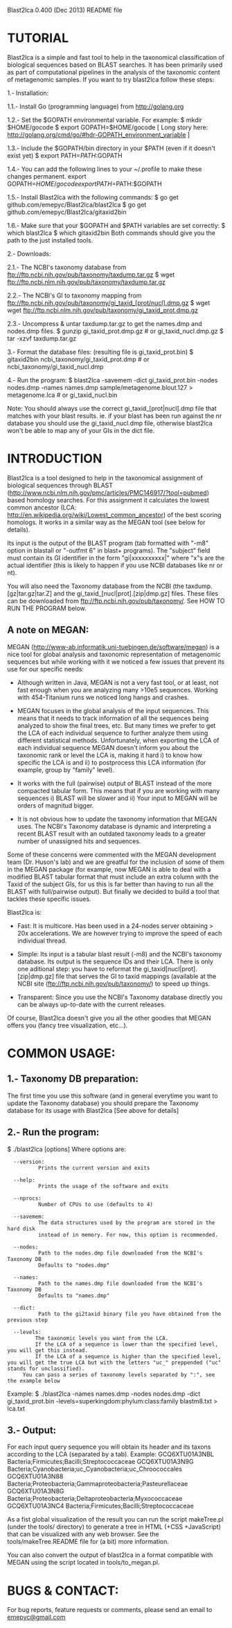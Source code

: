 Blast2lca 0.400 (Dec 2013) README file

TUTORIAL
========

Blast2lca is a simple and fast tool to help in the taxonomical classification of biological sequences based on BLAST searches.
It has been primarily used as part of computational pipelines in the analysis of the taxonomic content of metagenomic samples.
If you want to try blast2lca follow these steps:

1.- Installation:

1.1.- Install Go (programming language) from http://golang.org

1.2.- Set the $GOPATH environmental variable. For example:
   $ mkdir $HOME/gocode
   $ export GOPATH=$HOME/gocode
   [ Long story here: http://golang.org/cmd/go/#hdr-GOPATH_environment_variable ]

1.3.- Include the $GOPATH/bin directory in your $PATH (even if it doesn't exist yet)
   $ export PATH=$PATH:$GOPATH

1.4.- You can add the following lines to your ~/.profile to make these changes permanent.
     export GOPATH=$HOME/gocode
     export PATH=$PATH:$GOPATH

1.5.- Install Blast2lca with the following commands:
  $ go get github.com/emepyc/Blast2lca/blast2lca
  $ go get github.com/emepyc/Blast2lca/gitaxid2bin

1.6.- Make sure that your $GOPATH and $PATH variables are set correctly:
  $ which blast2lca
  $ which gitaxid2bin
  Both commands should give you the path to the just installed tools.

2.- Downloads:

2.1.- The NCBI's taxonomy database from ftp://ftp.ncbi.nih.gov/pub/taxonomy/taxdump.tar.gz
  $ wget ftp://ftp.ncbi.nlm.nih.gov/pub/taxonomy/taxdump.tar.gz

2.2.- The NCBI's GI to taxonomy mapping from ftp://ftp.ncbi.nih.gov/pub/taxonomy/gi_taxid_[prot/nucl].dmp.gz
  $ wget wget ftp://ftp.ncbi.nlm.nih.gov/pub/taxonomy/gi_taxid_prot.dmp.gz

2.3.- Uncompress & untar taxdump.tar.gz to get the names.dmp and nodes.dmp files.
  $ gunzip gi_taxid_prot.dmp.gz # or gi_taxid_nucl.dmp.gz
  $ tar -xzvf taxdump.tar.gz

3.- Format the database files: (resulting file is gi_taxid_prot.bin)
  $ gitaxid2bin ncbi_taxonomy/gi_taxid_prot.dmp # or ncbi_taxonomy/gi_taxid_nucl.dmp

4.- Run the program:
  $ blast2lca -savemem -dict gi_taxid_prot.bin -nodes nodes.dmp -names names.dmp sample/metagenome.blout.127 > metagenome.lca # or gi_taxid_nucl.bin

Note: You should always use the correct gi_taxid_[prot|nucl].dmp file that matches with your blast results. ie. if your blast has been run against the nr database you should use the gi_taxid_nucl.dmp file, otherwise blast2lca won't be able to map any of your GIs in the dict file.


INTRODUCTION
============

Blast2lca is a tool designed to help in the taxonomical assignment of biological sequences through BLAST (http://www.ncbi.nlm.nih.gov/pmc/articles/PMC146917/?tool=pubmed) based homology searches. For this assignment it calculates the lowest common ancestor (LCA: http://en.wikipedia.org/wiki/Lowest_common_ancestor) of the best scoring homologs. It works in a similar way as the MEGAN tool (see below for details).

Its input is the output of the BLAST program (tab formatted with "-m8" option in blastall or "-outfmt 6" in blast+ programs). The "subject" field must contain its GI identifier in the form "gi|xxxxxxxxxx|" where "x"s are the actual identifier (this is likely to happen if you use NCBI databases like nr or nt).

You will also need the Taxonomy database from the NCBI (the taxdump.[gz|tar.gz|tar.Z] and the gi_taxid_[nucl|prot].[zip|dmp.gz] files. These files can be downloaded from ftp://ftp.ncbi.nih.gov/pub/taxonomy/. See HOW TO RUN THE PROGRAM below.


A note on MEGAN:
-----------------
MEGAN (http://www-ab.informatik.uni-tuebingen.de/software/megan) is a nice tool for global analysis and taxonomic representation of metagenomic sequences but while working with it we noticed a few issues that prevent its use for our specific needs:

- Although written in Java, MEGAN is not a very fast tool, or at least, not fast enough when you are analyzing many >10e5 sequences. Working with 454-Titanium runs we noticed long hangs and crashes.

- MEGAN focuses in the global analysis of the input sequences. This means that it needs to track information of all the sequences being analyzed to show the final trees, etc. But many times we prefer to get the LCA of each individual sequence to further analyze them using different statistical methods. Unfortunately, when exporting the LCA of each individual sequence MEGAN doesn't inform you about the taxonomic rank or level the LCA is, making it hard i) to know how specific the LCA is and ii) to postprocess this LCA information (for example, group by "family" level).

- It works with the full (pairwise) output of BLAST instead of the more compacted tabular form. This means that if you are working with many sequences i) BLAST will be slower and ii) Your input to MEGAN will be orders of magnitud bigger.

- It is not obvious how to update the taxonomy information that MEGAN uses. The NCBI's Taxonomy database is dynamic and interpreting a recent BLAST result with an outdated taxonomy leads to a greater number of unassigned hits and sequences.

Some of these concerns were commented with the MEGAN development team (Dr. Huson's lab) and we are greatful for the inclusion of some of them in the MEGAN package (for example, now MEGAN is able to deal with a modified BLAST tabular format that must include an extra column with the Taxid of the subject GIs, for us this is far better than having to run all the BLAST with full/pairwise output). But finally we decided to build a tool that tackles these specific issues.

Blast2lca is:

+ Fast: It is multicore. Has been used in a 24-nodes server obtaining > 20x accelerations. We are however trying to improve the speed of each individual thread.

+ Simple: Its input is a tabular blast result (-m8) and the NCBI's taxonomy database. Its output is the sequence IDs and their LCA. There is only one aditional step: you have to reformat the gi_taxid[nucl|prot].[zip|dmp.gz] file that serves the GI to taxid mappings (available at the NCBI site (ftp://ftp.ncbi.nih.gov/pub/taxonomy/) to speed up things.

+ Transparent: Since you use the NCBI's Taxonomy database directly you can be always up-to-date with the current releases.

Of course, Blast2lca doesn't give you all the other goodies that MEGAN offers you (fancy tree visualization, etc...).



COMMON USAGE:
=============

1.- Taxonomy DB preparation:
----------------------------
The first time you use this software (and in general everytime you want to update the Taxonomy database) you should prepare the Taxonomy database for its usage with Blast2lca [See above for details]

2.- Run the program:
--------------------
$ ./blast2lca [options] <blast>
Where options are:

      --version:
              Prints the current version and exits

      --help:
              Prints the usage of the software and exits

      --nprocs:
              Number of CPUs to use (defaults to 4)

      --savemem:
              The data structures used by the program are stored in the hard disk
              instead of in memory. For now, this option is recommended.

      --nodes:
              Path to the nodes.dmp file downloaded from the NCBI's Taxonomy DB
              Defaults to "nodes.dmp"

      --names:
              Path to the names.dmp file downloaded from the NCBI's Taxonomy DB
              Defaults to "names.dmp"

      --dict:
              Path to the gi2taxid binary file you have obtained from the previous step

      --levels:
             The taxonomic levels you want from the LCA.
             If the LCA of a sequence is lower than the specified level, you will get this instead.
             If the LCA of a sequence is higher than the specified level, you will get the true LCA but with the letters "uc_" preppended ("uc" stands for unclassified).
	     You can pass a series of taxonomy levels separated by ":", see the example below

Example:
$ ./blast2lca -names names.dmp -nodes nodes.dmp -dict gi_taxid_prot.bin -levels=superkingdom:phylum:class:family blastm8.txt > lca.txt

3.- Output:
----------
For each input query sequence you will obtain its header and its taxons according to the LCA (separated by a tab).
Example:
GCQ6XTU01A3NBL	Bacteria;Firmicutes;Bacilli;Streptococcaceae
GCQ6XTU01A3N9G	Bacteria;Cyanobacteria;uc_Cyanobacteria;uc_Chroococcales
GCQ6XTU01A3N88	Bacteria;Proteobacteria;Gammaproteobacteria;Pasteurellaceae
GCQ6XTU01A3N8G	Bacteria;Proteobacteria;Deltaproteobacteria;Myxococcaceae
GCQ6XTU01A3NC4	Bacteria;Firmicutes;Bacilli;Streptococcaceae

As a fist global visualization of the result you can run the script makeTree.pl (under the tools/ directory) to generate a tree in HTML (+CSS +JavaScript) that can be visualized with any web browser. See the tools/makeTree.README file for (a bit) more information.

You can also convert the output of blast2lca in a format compatible with MEGAN using the script located in tools/to_megan.pl.


BUGS & CONTACT:
===============
For bug reports, feature requests or comments, please send an email to emepyc@gmail.com



